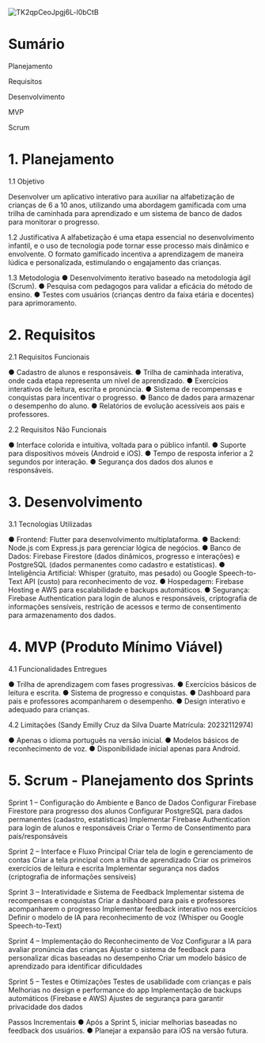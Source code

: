 ![TK2qpCeoJpgj6L-l0bCtB](https://github.com/user-attachments/assets/0f751e4f-a257-4086-bf06-0d8a7469f918)

# Sumário

Planejamento

Requisitos

Desenvolvimento

MVP

Scrum

# 1. Planejamento

1.1 Objetivo

Desenvolver um aplicativo interativo para auxiliar na alfabetização de crianças de 6 a 10 anos, utilizando uma abordagem gamificada com uma trilha de caminhada para aprendizado e um sistema de banco de dados para monitorar o progresso.

1.2 Justificativa
A alfabetização é uma etapa essencial no desenvolvimento infantil, e o uso de tecnologia pode tornar esse processo mais dinâmico e envolvente. O formato gamificado incentiva a aprendizagem de maneira lúdica e personalizada, estimulando o engajamento das crianças.

1.3 Metodologia
● Desenvolvimento iterativo baseado na metodologia ágil (Scrum).
● Pesquisa com pedagogos para validar a eficácia do método de ensino.
● Testes com usuários (crianças dentro da faixa etária e docentes) para aprimoramento.

# 2. Requisitos
  
2.1 Requisitos Funcionais

● Cadastro de alunos e responsáveis.
● Trilha de caminhada interativa, onde cada etapa representa um nível de aprendizado.
● Exercícios interativos de leitura, escrita e pronúncia.
● Sistema de recompensas e conquistas para incentivar o progresso.
● Banco de dados para armazenar o desempenho do aluno.
● Relatórios de evolução acessíveis aos pais e professores.

2.2 Requisitos Não Funcionais

● Interface colorida e intuitiva, voltada para o público infantil.
● Suporte para dispositivos móveis (Android e iOS).
● Tempo de resposta inferior a 2 segundos por interação.
● Segurança dos dados dos alunos e responsáveis.

# 3. Desenvolvimento

3.1 Tecnologias Utilizadas

● Frontend: Flutter para desenvolvimento multiplataforma.
● Backend: Node.js com Express.js para gerenciar lógica de negócios.
● Banco de Dados: Firebase Firestore (dados dinâmicos, progresso e interações) e PostgreSQL (dados permanentes como cadastro e estatísticas).
● Inteligência Artificial: Whisper (gratuito, mas pesado) ou Google Speech-to-Text API (custo) para reconhecimento de voz.
● Hospedagem: Firebase Hosting e AWS para escalabilidade e backups automáticos.
● Segurança: Firebase Authentication para login de alunos e responsáveis, criptografia de informações sensíveis, restrição de acessos e termo de consentimento para armazenamento dos dados.

# 4. MVP (Produto Mínimo Viável)

4.1 Funcionalidades Entregues

● Trilha de aprendizagem com fases progressivas.
● Exercícios básicos de leitura e escrita.
● Sistema de progresso e conquistas.
● Dashboard para pais e professores acompanharem o desempenho.
● Design interativo e adequado para crianças.

4.2 Limitações (Sandy Emilly Cruz da Silva Duarte Matrícula: 20232112974)

● Apenas o idioma português na versão inicial.
● Modelos básicos de reconhecimento de voz.
● Disponibilidade inicial apenas para Android.

# 5. Scrum - Planejamento dos Sprints

Sprint 1 – Configuração do Ambiente e Banco de Dados
Configurar Firebase Firestore para progresso dos alunos Configurar PostgreSQL para dados permanentes (cadastro, estatísticas) Implementar Firebase Authentication para login de alunos e responsáveis Criar o Termo de Consentimento para pais/responsáveis

Sprint 2 – Interface e Fluxo Principal
Criar tela de login e gerenciamento de contas Criar a tela principal com a trilha de aprendizado Criar os primeiros exercícios de leitura e escrita Implementar segurança nos dados (criptografia de informações sensíveis)

Sprint 3 – Interatividade e Sistema de Feedback
Implementar sistema de recompensas e conquistas Criar a dashboard para pais e professores acompanharem o progresso Implementar feedback interativo nos exercícios Definir o modelo de IA para reconhecimento de voz (Whisper ou Google Speech-to-Text)

Sprint 4 – Implementação do Reconhecimento de Voz
Configurar a IA para avaliar pronúncia das crianças Ajustar o sistema de feedback para personalizar dicas baseadas no desempenho Criar um modelo básico de aprendizado para identificar dificuldades

Sprint 5 – Testes e Otimizações
Testes de usabilidade com crianças e pais Melhorias no design e performance do app Implementação de backups automáticos (Firebase e AWS) Ajustes de segurança para garantir privacidade dos dados

Passos Incrementais
● Após a Sprint 5, iniciar melhorias baseadas no feedback dos usuários.
● Planejar a expansão para iOS na versão futura.
